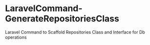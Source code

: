 # LaravelCommand-GenerateRepositoriesClass
Laravel Command to Scaffold Repositories Class and Interface for Db operations

